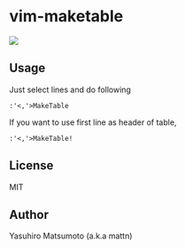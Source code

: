 # vim-maketable

![](http://i.imgur.com/joYGVe2.gif)

## Usage

Just select lines and do following

```
:'<,'>MakeTable
```

If you want to use first line as header of table, 

```
:'<,'>MakeTable!
```

## License

MIT

## Author

Yasuhiro Matsumoto (a.k.a mattn)
